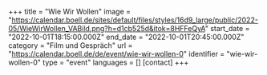 +++
title = "Wie Wir Wollen"
image = "https://calendar.boell.de/sites/default/files/styles/16d9_large/public/2022-05/WieWirWollen_VABild.png?h=d1cb525d&itok=8HFFeQyA"
start_date = "2022-10-01T18:15:00.000Z"
end_date = "2022-10-01T20:45:00.000Z"
category = "Film und Gespräch"
url = "https://calendar.boell.de/de/event/wie-wir-wollen-0"
identifier = "wie-wir-wollen-0"
type = "event"
languages = []
[contact]
+++